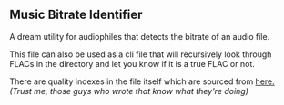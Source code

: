 Music Bitrate Identifier
---

A dream utility for audiophiles that detects the bitrate of an audio file.

This file can also be used as a cli file that will recursively look through FLACs in the directory and let you know if it is a true FLAC or not.

There are quality indexes in the file itself which are sourced from [here.](https://interview.orpheus.network/spectral-analysis.php) *(Trust me, those guys who wrote that know what they're doing)*